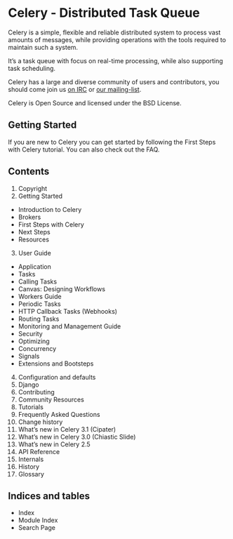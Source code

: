 
# Celery - Distributed Task Queue


Celery is a simple, flexible and reliable distributed system to process vast amounts of messages, while providing operations with the tools required to maintain such a system.  

It’s a task queue with focus on real-time processing, while also supporting task scheduling.

Celery has a large and diverse community of users and contributors, you should come join us [on IRC](http://docs.celeryproject.org/en/latest/getting-started/resources.html#irc-channel) or [our mailing-list](http://docs.celeryproject.org/en/latest/getting-started/resources.html#mailing-list).

Celery is Open Source and licensed under the BSD License.


## Getting Started


If you are new to Celery you can get started by following the First Steps with Celery tutorial.
You can also check out the FAQ.

## Contents

1. Copyright 
2. Getting Started  
 * Introduction to Celery  
 * Brokers  
 * First Steps with Celery  
 * Next Steps  
 * Resources  
3. User Guide  
 * Application  
 * Tasks  
 * Calling Tasks  
 * Canvas: Designing Workflows  
 * Workers Guide  
 * Periodic Tasks  
 * HTTP Callback Tasks (Webhooks)  
 * Routing Tasks  
 * Monitoring and Management Guide  
 * Security  
 * Optimizing  
 * Concurrency  
 * Signals  
 * Extensions and Bootsteps  
4. Configuration and defaults  
5. Django  
6. Contributing  
7. Community Resources  
8. Tutorials  
9. Frequently Asked Questions  
10. Change history  
11. What’s new in Celery 3.1 (Cipater)  
12. What’s new in Celery 3.0 (Chiastic Slide)  
13. What’s new in Celery 2.5  
14. API Reference  
15. Internals  
16. History  
17. Glossary  

## Indices and tables
* Index  
* Module Index  
* Search Page  
